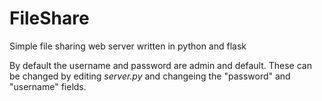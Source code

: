 FileShare
=========

Simple file sharing web server written in python and flask

By default the username and password are admin and default. These can be changed by editing _server.py_ and changeing the "password" and "username" fields.